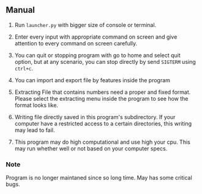 ## Manual

1. Run `launcher.py` with bigger size of console or terminal.

2. Enter every input with appropriate command on screen and give attention to every command on screen carefully.  

3. You can quit or stopping program with go to home and select quit option, but at any scenario, you can stop directly by send `SIGTERM` using `ctrl+c`.  

4. You can import and export file by features inside the program  

5. Extracting File that contains numbers need a proper and fixed format. Please select the extracting menu inside the program to see how the format looks like.  

6. Writing file directly saved in this program's subdirectory. If your computer have a restricted access to a certain directories, this writing may lead to fail.  

7. This program may do high computational and use high your cpu. This may run whether well or not based on your computer specs.  


### Note
  
Program is no longer maintaned since so long time. May has some critical bugs. 
